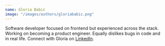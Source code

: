 ```yaml
---
name: Gloria Babić
image: "/images/authors/gloriababic.png"
---
```


Software developer focused on frontend but experienced across the stack. Working on becoming a product engineer. Equally dislikes bugs in code and in real life.
Connect with Gloria on <ins>[LinkedIn](https://www.linkedin.com/in/glolalola/)</ins>.
